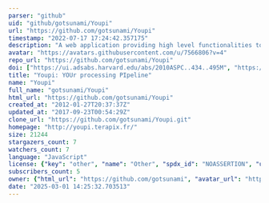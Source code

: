 ```yaml
---
parser: "github"
uid: "github/gotsunami/Youpi"
url: "https://github.com/gotsunami/Youpi"
timestamp: "2022-07-17 17:24:42.357175"
description: "A web application providing high level functionalities to perform data reduction on scientific FITS images."
avatar: "https://avatars.githubusercontent.com/u/7566806?v=4"
repo_url: "https://github.com/gotsunami/Youpi"
doi: ["https://ui.adsabs.harvard.edu/abs/2010ASPC..434..495M", "https://ui.adsabs.harvard.edu/abs/2012ascl.soft03010M/abstract"]
title: "Youpi: YOUr processing PIpeline"
name: "Youpi"
full_name: "gotsunami/Youpi"
html_url: "https://github.com/gotsunami/Youpi"
created_at: "2012-01-27T20:37:37Z"
updated_at: "2017-09-23T00:54:29Z"
clone_url: "https://github.com/gotsunami/Youpi.git"
homepage: "http://youpi.terapix.fr/"
size: 21244
stargazers_count: 7
watchers_count: 7
language: "JavaScript"
license: {"key": "other", "name": "Other", "spdx_id": "NOASSERTION", "url": null, "node_id": "MDc6TGljZW5zZTA="}
subscribers_count: 5
owner: {"html_url": "https://github.com/gotsunami", "avatar_url": "https://avatars.githubusercontent.com/u/7566806?v=4", "login": "gotsunami", "type": "Organization"}
date: "2025-03-01 14:25:32.703513"
---
```

